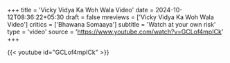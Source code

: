 +++
title = 'Vicky Vidya Ka Woh Wala Video'
date = 2024-10-12T08:36:22+05:30
draft = false
mreviews = ['Vicky Vidya Ka Woh Wala Video']
critics = ['Bhawana Somaaya']
subtitle = 'Watch at your own risk'
type = 'video'
source = 'https://www.youtube.com/watch?v=GCLof4mpICk'
+++

{{< youtube id="GCLof4mpICk" >}}
